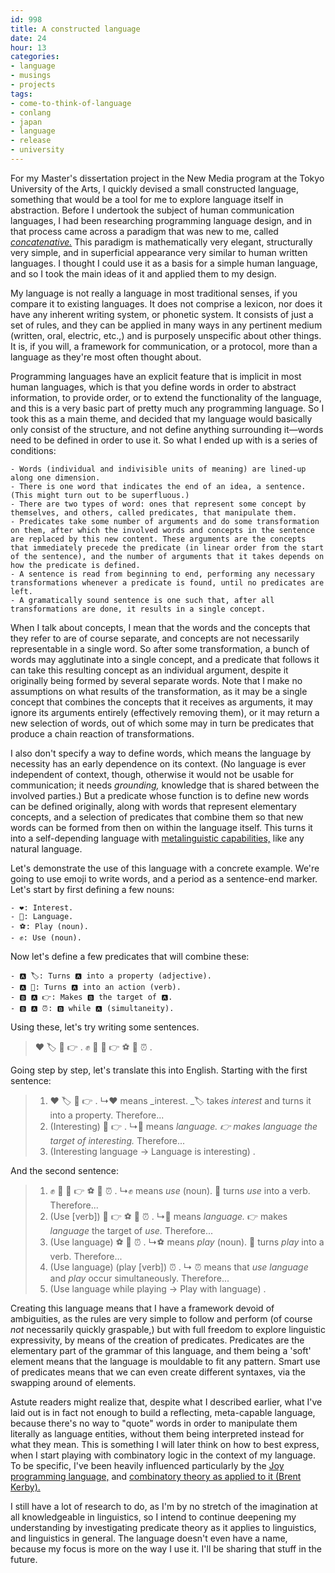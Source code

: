 ```yaml
---
id: 998
title: A constructed language
date: 24
hour: 13
categories:
- language
- musings
- projects
tags:
- come-to-think-of-language
- conlang
- japan
- language
- release
- university
---
```


For my Master's dissertation project in the New Media program at the Tokyo University of the Arts, I quickly devised a small constructed language, something that would be a tool for me to explore language itself in abstraction. Before I undertook the subject of human communication languages, I had been researching programming language design, and in that process came across a paradigm that was new to me, called [_concatenative._](https://en.wikipedia.org/wiki/Concatenative_programming_language) This paradigm is mathematically very elegant, structurally very simple, and in superficial appearance very similar to human written languages. I thought I could use it as a basis for a simple human language, and so I took the main ideas of it and applied them to my design.

My language is not really a language in most traditional senses, if you compare it to existing languages. It does not comprise a lexicon, nor does it have any inherent writing system, or phonetic system. It consists of just a set of rules, and they can be applied in many ways in any pertinent medium (written, oral, electric, etc.,) and is purposely unspecific about other things. It is, if you will, a framework for communication, or a protocol, more than a language as they're most often thought about.

<!-- more -->Programming languages have an explicit feature that is implicit in most human languages, which is that you define words in order to abstract information, to provide order, or to extend the functionality of the language, and this is a very basic part of pretty much any programming language. So I took this as a main theme, and decided that my language would basically only consist of the structure, and not define anything surrounding it—words need to be defined in order to use it. So what I ended up with is a series of conditions:

 	- Words (individual and indivisible units of meaning) are lined-up along one dimension.
 	- There is one word that indicates the end of an idea, a sentence. (This might turn out to be superfluous.)
 	- There are two types of word: ones that represent some concept by themselves, and others, called predicates, that manipulate them.
 	- Predicates take some number of arguments and do some transformation on them, after which the involved words and concepts in the sentence are replaced by this new content. These arguments are the concepts that immediately precede the predicate (in linear order from the start of the sentence), and the number of arguments that it takes depends on how the predicate is defined.
 	- A sentence is read from beginning to end, performing any necessary transformations whenever a predicate is found, until no predicates are left.
 	- A gramatically sound sentence is one such that, after all transformations are done, it results in a single concept.

When I talk about concepts, I mean that the words and the concepts that they refer to are of course separate, and concepts are not necessarily representable in a single word. So after some transformation, a bunch of words may agglutinate into a single concept, and a predicate that follows it can take this resulting concept as an individual argument, despite it originally being formed by several separate words. Note that I make no assumptions on what results of the transformation, as it may be a single concept that combines the concepts that it receives as arguments, it may ignore its arguments entirely (effectively removing them), or it may return a new selection of words, out of which some may in turn be predicates that produce a chain reaction of transformations.

I also don't specify a way to define words, which means the language by necessity has an early dependence on its context. (No language is ever independent of context, though, otherwise it would not be usable for communication; it needs _grounding,_ knowledge that is shared between the involved parties.) But a predicate whose function is to define new words can be defined originally, along with words that represent elementary concepts, and a selection of predicates that combine them so that new words can be formed from then on within the language itself. This turns it into a self-depending language with [metalinguistic capabilities,](https://en.wikipedia.org/wiki/Metalanguage) like any natural language.

Let's demonstrate the use of this language with a concrete example. We're going to use emoji to write words, and a period as a sentence-end marker. Let's start by first defining a few nouns:

 	- ❤️: Interest.
 	- 📝: Language.
 	- ⚽️: Play (noun).
 	- ✊: Use (noun).

Now let's define a few predicates that will combine these:

 	- 🅰 🏷: Turns 🅰 into a property (adjective).
 	- 🅰 🏃: Turns 🅰 into an action (verb).
 	- 🅱 🅰 👉: Makes 🅱 the target of 🅰.
 	- 🅱 🅰 ⏰: 🅱 while 🅰 (simultaneity).

Using these, let's try writing some sentences.

> ❤️ 🏷 📝 👉 .
> ✊ 🏃 📝 👉 ⚽️ 🏃 ⏰ .

Going step by step, let's translate this into English. Starting with the first sentence:

> 
> 
>  	1. ❤️ 🏷 📝 👉 .
> ↳❤️ means _interest. _🏷 takes _interest_ and turns it into a property. Therefore...
>  	2. (Interesting) 📝 👉 .
> ↳📝 means _language. _👉 makes _language_ the target of_ interesting._ Therefore...
>  	3. (Interesting language → Language is interesting) .

And the second sentence:

> 
> 
>  	1. ✊ 🏃 📝 👉 ⚽️ 🏃 ⏰ .
> ↳✊ means _use_ (noun). 🏃 turns _use_ into a verb. Therefore...
>  	2. (Use [verb]) 📝 👉 ⚽️ 🏃 ⏰ .
> ↳📝 means _language._ 👉 makes _language_ the target of _use._ Therefore...
>  	3. (Use language) ⚽️ 🏃 ⏰ .
> ↳⚽️ means _play_ (noun). 🏃 turns _play_ into a verb. Therefore...
>  	4. (Use language) (play [verb]) ⏰ .
> ↳ ⏰ means that _use language_ and _play_ occur simultaneously. Therefore...
>  	5. (Use language while playing → Play with language) .

Creating this language means that I have a framework devoid of ambiguities, as the rules are very simple to follow and perform (of course _not_ necessarily quickly graspable,) but with full freedom to explore linguistic expressivity, by means of the creation of predicates. Predicates are the elementary part of the grammar of this language, and them being a 'soft' element means that the language is mouldable to fit any pattern. Smart use of predicates means that we can even create different syntaxes, via the swapping around of elements.

Astute readers might realize that, despite what I described earlier, what I've laid out is in fact not enough to build a reflecting, meta-capable language, because there's no way to "quote" words in order to manipulate them literally as language entities, without them being interpreted instead for what they mean. This is something I will later think on how to best express, when I start playing with combinatory logic in the context of my language. To be specific, I've been heavily influenced particularly by the [Joy programming language,](http://www.kevinalbrecht.com/code/joy-mirror/joy.html) and [combinatory theory as applied to it (Brent Kerby).](http://tunes.org/~iepos/joy.html)

I still have a lot of research to do, as I'm by no stretch of the imagination at all knowledgeable in linguistics, so I intend to continue deepening my understanding by investigating predicate theory as it applies to linguistics, and linguistics in general. The language doesn't even have a name, because my focus is more on the way I use it. I'll be sharing that stuff in the future.
